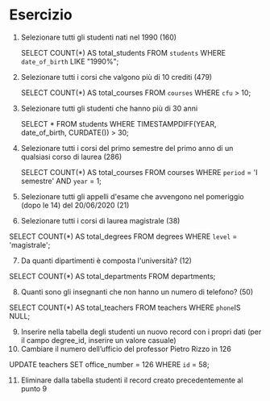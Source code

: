 # Esercizio

1. Selezionare tutti gli studenti nati nel 1990 (160)

   SELECT COUNT(\*) AS total_students
   FROM `students`
   WHERE `date_of_birth` LIKE "1990%";

2. Selezionare tutti i corsi che valgono più di 10 crediti (479)

   SELECT COUNT(\*) AS total_courses
   FROM `courses`
   WHERE `cfu` > 10;

3. Selezionare tutti gli studenti che hanno più di 30 anni

   SELECT \*
   FROM students
   WHERE TIMESTAMPDIFF(YEAR, date_of_birth, CURDATE()) > 30;

4. Selezionare tutti i corsi del primo semestre del primo anno di un qualsiasi corso di
   laurea (286)

   SELECT COUNT(\*) AS total_courses
   FROM courses
   WHERE `period` = 'I semestre'
   AND `year` = 1;

5. Selezionare tutti gli appelli d'esame che avvengono nel pomeriggio (dopo le 14) del
   20/06/2020 (21)
6. Selezionare tutti i corsi di laurea magistrale (38)

SELECT COUNT(\*) AS total_degrees
FROM degrees
WHERE `level` = 'magistrale';

7. Da quanti dipartimenti è composta l'università? (12)

SELECT COUNT(\*) AS total_departments
FROM departments;

8. Quanti sono gli insegnanti che non hanno un numero di telefono? (50)

SELECT COUNT(\*) AS total_teachers
FROM teachers
WHERE `phone`IS NULL;

9. Inserire nella tabella degli studenti un nuovo record con i propri dati (per il campo
   degree_id, inserire un valore casuale)
10. Cambiare il numero dell’ufficio del professor Pietro Rizzo in 126

UPDATE teachers
SET office_number = 126
WHERE `id` = 58;

11. Eliminare dalla tabella studenti il record creato precedentemente al punto 9
